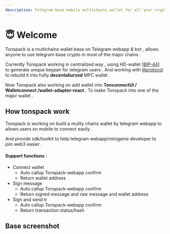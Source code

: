 ```yaml
---
description: Telegram base mobile multichains wallet for all your crypto
---
```


# 😇 Welcome

Tonspack is a multichains wallet base on Telegram webapp & bot , allows anyone to use telegram base crypto in most of the major chains .&#x20;

Currently Tonspack working in centralized way , using HD-wallet \[[BIP-44](https://github.com/bitcoin/bips/blob/master/bip-0044.mediawiki)] to generate unique keypair for telegram users .  And working with [litprotocol](https://www.litprotocol.com/) to rebuild it into fuilly **decentaliurzed** MPC wallet .

Now Tonspack also working on add wallet into **TonconnectUI / Walletconnect /wallet-adapter-react** . To make Tonspack into one of the major wallet .

## How tonspack work

Tonspack is working on build a mulity chains wallet by telegram webapp to allows users on mobile to connect easily .

And provide sdk/toolkit to help telegram webapp/minigame developer to join web3 easier .

#### Support functions :&#x20;

* Connect wallet&#x20;
  * Auto callup Tonspack-webapp confirm
  * Return wallet address
* Sign message
  * Auto callup Tonspack-webapp confirm
  * Return signed message and raw message and wallet address
* Sign and send tr
  * Auto callup Tonspack-webapp confirm
  * Return transaction status/hash

## Base screenshot&#x20;

<div>

<figure><img src=".gitbook/assets/3.jfif" alt=""><figcaption></figcaption></figure>

 

<figure><img src=".gitbook/assets/4.jfif" alt=""><figcaption></figcaption></figure>

 

<figure><img src=".gitbook/assets/1.jfif" alt=""><figcaption></figcaption></figure>

 

<figure><img src=".gitbook/assets/2.jfif" alt=""><figcaption></figcaption></figure>

</div>


